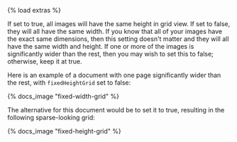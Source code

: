 {% load extras %}

If set to true, all images will have the same height in grid view. If set to
false, they will all have the same width. If you know that all of your images
have the exact same dimensions, then this setting doesn't matter and they will
all have the same width and height. If one or more of the images is
significantly wider than the rest, then you may wish to set this to false;
otherwise, keep it at true.

Here is an example of a document with one page significantly wider than the
rest, with `fixedHeightGrid` set to false:

{% docs_image "fixed-width-grid" %}

The alternative for this document would be to set it to true, resulting in the
following sparse-looking grid:

{% docs_image "fixed-height-grid" %}
